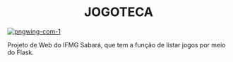<h1 align="center"> JOGOTECA </h1>
<a href="https://imgbb.com/"><img style="text-align: center;" src="https://i.ibb.co/16kWX3w/pngwing-com-1.png" alt="pngwing-com-1" border="0"></a>
<p>Projeto de Web do IFMG Sabará, que tem a função de listar jogos por meio do Flask.</p>
